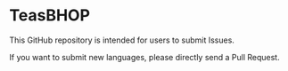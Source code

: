 # TeasBHOP
This GitHub repository is intended for users to submit Issues.

If you want to submit new languages, please directly send a Pull Request.
